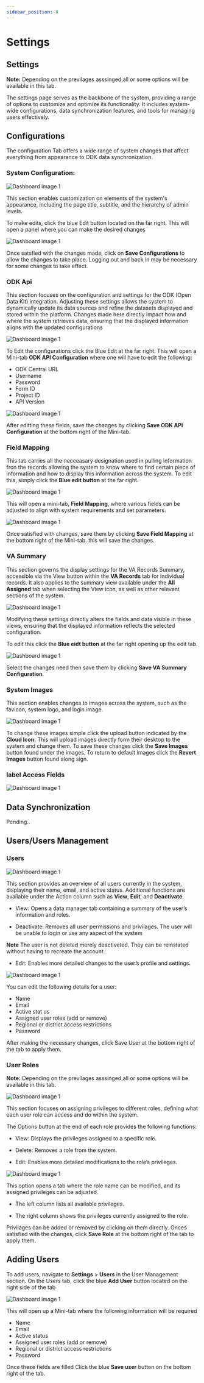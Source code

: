 ```yaml
---
sidebar_position: 8
---
```


# Settings

## Settings

**Note:** Depending on the previlages asssinged,all or some options will be available in this tab.

The settings page serves as the backbone of the system, providing a range of options to customize and optimize its functionality. It includes system-wide configurations, data synchronization features, and tools for managing users effectively.

## Configurations

The configuration Tab offers a wide range of system changes that affect everything from appearance to ODK data synchronization. 

### System Configuration:

![Dashboard image 1](./img/dashboard/systemconfg.jpg)

This section enables customization on elements of the system's appearance, including the page title, subtitle, and the hierarchy of admin levels.

To make edits, click the blue Edit button located on the far right. This will open a panel where you can make the desired changes

![Dashboard image 1](./img/dashboard/systemconfg2.jpg)

Once satsfied with the changes made, click on **Save Configurations** to allow the changes to take place. Logging out and back in may be necessary for some changes to take effect. 

### ODK Api

This section focuses on the configuration and settings for the ODK (Open Data Kit) integration. Adjusting these settings allows the system to dynamically update its data sources and refine the datasets displayed and stored within the platform. Changes made here directly impact how and where the system retrieves data, ensuring that the displayed information aligns with the updated configurations

![Dashboard image 1](./img/dashboard/odkapi.jpg)

To Edit the configurations click the Blue Edit at the far right. This will open a Mini-tab **ODK API Configuration** where one will have to edit the following:

- ODK Central URL 
- Username 
- Password
- Form ID
- Project ID
- API Version

![Dashboard image 1](./img/dashboard/odkapi2.jpg)

After editting these fields, save the changes by clicking **Save ODK API Configuration** at the bottom right of the Mini-tab. 

### Field Mapping

This tab carries all the necceasary designation used in pulling information fron the records allowing the system to know where to find certain piece of information and how to display this information across the system. To edit this, simply click the **Blue edit button** at the far right.  

![Dashboard image 1](./img/dashboard/fieldmapping.jpg)

This will open a mini-tab, **Field Mapping**, where various fields can be adjusted to align with system requirements and set parameters.

![Dashboard image 1](./img/dashboard/fieldmapping2.jpg)

Once satisfied with changes, save them by clicking **Save Field Mapping** at the bottom right of the Mini-tab. this will save the changes. 

### VA Summary

This section governs the display settings for the VA Records Summary, accessible via the View button within the **VA Records** tab for individual records. It also applies to the summary view available under the **All Assigned** tab when selecting the View icon, as well as other relevant sections of the system. 

![Dashboard image 1](./img/dashboard/vasummary.jpg)

Modifying these settings directly alters the fields and data visible in these views, ensuring that the displayed information reflects the selected configuration. 

To edit this click the **Blue eidt button** at the far right opening up the edit tab. 

![Dashboard image 1](./img/dashboard/vasummary2.jpg)

Select the changes need then save them by clicking **Save VA Summary Configuration**. 

### System Images

This section enables changes to images across the system, such as the favicon, system logo, and login image.

![Dashboard image 1](./img/dashboard/systemimg.jpg)

To change these images simple click the upload button indicated by the **Cloud Icon.** This will upload images directly form their desktop to the system and change them. To save these changes click the **Save Images** button found under the images. To return to default images click the **Revert Images** button found along sign.  

### label Access Fields

![Dashboard image 1](./img/dashboard/lableaccess.jpg)

## Data Synchronization

Pending..

## Users/Users Management
### Users

![Dashboard image 1](./img/dashboard/users.jpg)

This section provides an overview of all users currently in the system, displaying their name, email, and active status. Additional functions are available under the Action column such as **View**, **Edit**, and **Deactivate**.

- View: Opens a data manager tab containing a summary of the user’s information and roles.

- Deactivate: Removes all user permissions and privilages. The user will be unable to login or use any aspect of the system

 **Note** The user is not deleted merely deactiveted. They can be reinstated without having to recreate the account.

- Edit: Enables more detailed changes to the user’s profile and settings. 

![Dashboard image 1](./img/dashboard/updateuser.jpg)


You can edit the following details for a user:

- Name
- Email
- Active stat us
- Assigned user roles (add or remove)
- Regional or district access restrictions
- Password

After making the necessary changes, click Save User at the bottom right of the tab to apply them.

### User Roles

**Note:** Depending on the previlages asssinged,all or some options will be available in this tab. 

![Dashboard image 1](./img/dashboard/userrole.jpg)

This section focuses on assigning privileges to different roles, defining what each user role can access and do within the system.

The Options button at the end of each role provides the following functions:

- View: Displays the privileges assigned to a specific role.

- Delete: Removes a role from the system.

- Edit: Enables more detailed modifications to the role’s privileges. 

 ![Dashboard image 1](./img/dashboard/editrole.jpg)

This option opens a tab where the role name can be modified, and its assigned privileges can be adjusted.

- The left column lists all available privileges.

- The right column shows the privileges currently assigned to the role.

Privilages can be added or removed by clicking on them directly. Onces satisfied with the changes, click **Save Role** at the bottom right of the tab to apply them. 

## Adding Users

To add users, navigate to **Settings** > **Users** in the User Management section. On the Users tab, click the blue **Add User** button located on the right side of the tab

![Dashboard image 1](./img/dashboard/users.jpg)

This will open up a Mini-tab where the following information will be required 

- Name
- Email
- Active status
- Assigned user roles (add or remove)
- Regional or district access restrictions
- Password

Once these fields are filled Click the blue **Save user** button on the bottom right of the tab.
